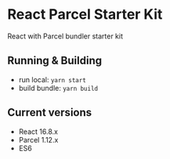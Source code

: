 # React Parcel Starter Kit

React with Parcel bundler starter kit

## Running & Building

- run local: `yarn start`
- build bundle: `yarn build`

## Current versions

- React 16.8.x
- Parcel 1.12.x
- ES6